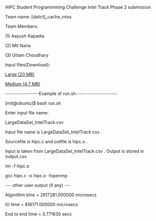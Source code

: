 HiPC Student Programmming Challenge Intel Track Phase 2 submission

Team name: [daiict]_cache_miss

Team Members:

(1) Aayush Kapadia

(2) Mit Naria

(3) Uttam Choudhary

Input files(Download):
 
[Large (20 MB)](https://www.dropbox.com/s/njnhdq3stw8x5uk/%5Bdaiict%5D_cache_miss_large_phase2.csv?dl=1)

[Medium (4.7 MB)](https://www.dropbox.com/s/0ruh2xr2wjkgxa9/%5Bdaiict%5D_cache_miss_medium_phase2.csv?dl=1)

-----------------Example of run.sh---------------------

[mit@ubuntu]$ bash run.sh

Enter input file name:

LargeDataSet_IntelTrack.csv

Input file name is LargeDataSet_IntelTrack.csv .

Sourcefile is hipc.c and outfile is hipc.o .

Input is taken from LargeDataSet_IntelTrack.csv . Output is stored in output.csv .

rm -f hipc.o

gcc hipc.c -o hipc.o -fopenmp

--- other user output (if any) ---

Algorithm time = 2917281.000000 microsecs

IO time = 818171.000000 microsecs

End to end time = 3.771630 secs

